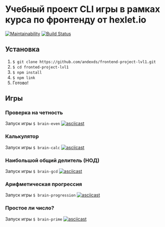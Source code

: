 # Учебный проект CLI игры в рамках курса по фронтенду от hexlet.io

[![Maintainability](https://api.codeclimate.com/v1/badges/f9b013cdc3a386b28ce9/maintainability)](https://codeclimate.com/github/andexds/frontend-project-lvl1/maintainability) [![Build Status](https://travis-ci.com/andexds/frontend-project-lvl1.svg?branch=master)](https://travis-ci.com/andexds/frontend-project-lvl1)


## Установка
1. `$ git clone https://github.com/andexds/frontend-project-lvl1.git`
3. `$ cd fronted-project-lvl1`
4. `$ npm install`
5. `$ npm link`
6.  Готово!

## Игры

### Проверка на четность
Запуск игры `$ brain-even`
[![asciicast](https://asciinema.org/a/MYqpOgSlCyhkEPDmqlKQolpRQ.svg)](https://asciinema.org/a/MYqpOgSlCyhkEPDmqlKQolpRQ)

### Калькулятор
Запуск игры `$ brain-calc`
[![asciicast](https://asciinema.org/a/n6WwbAwN9mambRbI27VbWHiRS.svg)](https://asciinema.org/a/n6WwbAwN9mambRbI27VbWHiRS)

### Наибольшой общий делитель (НОД)
Запуск игры `$ brain-gcd`
[![asciicast](https://asciinema.org/a/S3w6OSKMxSrxUmYGzCxNlulRR.svg)](https://asciinema.org/a/S3w6OSKMxSrxUmYGzCxNlulRR)

### Арифметическая прогрессия
Запуск игры `$ brain-progression`
[![asciicast](https://asciinema.org/a/EX06ESHC7bS5EYrSYgiLcT4VE.svg)](https://asciinema.org/a/EX06ESHC7bS5EYrSYgiLcT4VE)

### Простое ли число?
Запуск игры `$ brain-prime`
[![asciicast](https://asciinema.org/a/mbsmpyrfuIcC9ivcE2Y2oJx5R.svg)](https://asciinema.org/a/mbsmpyrfuIcC9ivcE2Y2oJx5R)